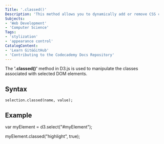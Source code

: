 ```yaml
---
Title: '.classed()'
Description: 'This method allows you to dynamically add or remove CSS classes based on certain conditions or data values.'
Subjects: 
- 'Web Development'
- 'Computer Science'
Tags: 
- 'stylization'
- 'appearance control'
CatalogContent:
- 'Learn Git&GitHub'
- 'Contributing to the Codecademy Docs Repository'
---
```


The **'.classed()'** method in D3.js is used to manipulate the classes associated with selected DOM elements.

## Syntax

```pseudo
selection.classed(name, value);
```

## Example 
<!--Select an element with the id "myElement"-->
var myElement = d3.select("#myElement");

<!--Add a class called "highlight" to the selected element-->
myElement.classed("highlight", true);

<!--Remove the class "highlight" after a delay->>
setTimeout(function() {
  myElement.classed("highlight", false);
}, 2000);

